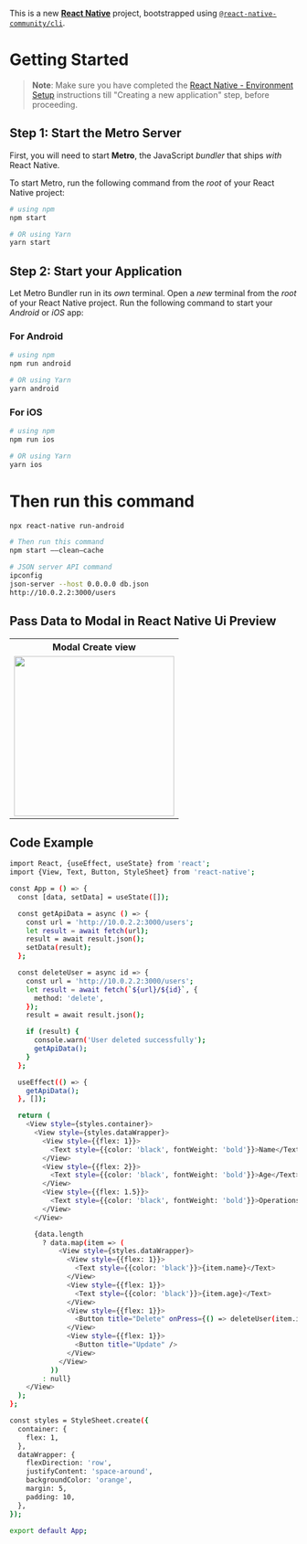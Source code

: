 This is a new [**React Native**](https://reactnative.dev) project, bootstrapped using [`@react-native-community/cli`](https://github.com/react-native-community/cli).

# Getting Started

> **Note**: Make sure you have completed the [React Native - Environment Setup](https://reactnative.dev/docs/environment-setup) instructions till "Creating a new application" step, before proceeding.

## Step 1: Start the Metro Server

First, you will need to start **Metro**, the JavaScript _bundler_ that ships _with_ React Native.

To start Metro, run the following command from the _root_ of your React Native project:

```bash
# using npm
npm start

# OR using Yarn
yarn start
```

## Step 2: Start your Application

Let Metro Bundler run in its _own_ terminal. Open a _new_ terminal from the _root_ of your React Native project. Run the following command to start your _Android_ or _iOS_ app:

### For Android

```bash
# using npm
npm run android

# OR using Yarn
yarn android
```

### For iOS

```bash
# using npm
npm run ios

# OR using Yarn
yarn ios
```



# Then run this command
```bash
npx react-native run-android
```



```bash
# Then run this command
npm start ——clean—cache
```



```bash
# JSON server API command
ipconfig
json-server --host 0.0.0.0 db.json
http://10.0.2.2:3000/users
```


##  Pass Data to Modal in React Native Ui Preview

<table>
  
  
<tr>                    
   
   <th>Modal Create view</th>

</tr>
  
  
  
  
<tr>
  
<td>

<img src="" width="280"/>

</td>



</table>



## Code Example


```bash
import React, {useEffect, useState} from 'react';
import {View, Text, Button, StyleSheet} from 'react-native';

const App = () => {
  const [data, setData] = useState([]);

  const getApiData = async () => {
    const url = 'http://10.0.2.2:3000/users';
    let result = await fetch(url);
    result = await result.json();
    setData(result);
  };

  const deleteUser = async id => {
    const url = 'http://10.0.2.2:3000/users';
    let result = await fetch(`${url}/${id}`, {
      method: 'delete',
    });
    result = await result.json();

    if (result) {
      console.warn('User deleted successfully');
      getApiData();
    }
  };

  useEffect(() => {
    getApiData();
  }, []);

  return (
    <View style={styles.container}>
      <View style={styles.dataWrapper}>
        <View style={{flex: 1}}>
          <Text style={{color: 'black', fontWeight: 'bold'}}>Name</Text>
        </View>
        <View style={{flex: 2}}>
          <Text style={{color: 'black', fontWeight: 'bold'}}>Age</Text>
        </View>
        <View style={{flex: 1.5}}>
          <Text style={{color: 'black', fontWeight: 'bold'}}>Operations</Text>
        </View>
      </View>

      {data.length
        ? data.map(item => (
            <View style={styles.dataWrapper}>
              <View style={{flex: 1}}>
                <Text style={{color: 'black'}}>{item.name}</Text>
              </View>
              <View style={{flex: 1}}>
                <Text style={{color: 'black'}}>{item.age}</Text>
              </View>
              <View style={{flex: 1}}>
                <Button title="Delete" onPress={() => deleteUser(item.id)} />
              </View>
              <View style={{flex: 1}}>
                <Button title="Update" />
              </View>
            </View>
          ))
        : null}
    </View>
  );
};

const styles = StyleSheet.create({
  container: {
    flex: 1,
  },
  dataWrapper: {
    flexDirection: 'row',
    justifyContent: 'space-around',
    backgroundColor: 'orange',
    margin: 5,
    padding: 10,
  },
});

export default App;



```

